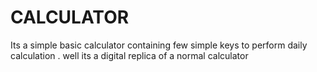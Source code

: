 # CALCULATOR
Its a simple basic calculator containing few simple keys to perform daily calculation . well its a digital replica of a normal calculator 
